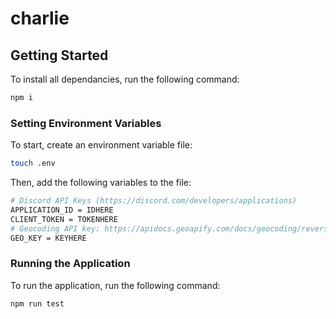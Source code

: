 # charlie

## Getting Started

To install all dependancies, run the following command:

```bash
npm i
```
### Setting Environment Variables
To start, create an environment variable file:
```bash
touch .env
```

Then, add the following variables to the file:
```bash
# Discord API Keys (https://discord.com/developers/applications)
APPLICATION_ID = IDHERE
CLIENT_TOKEN = TOKENHERE
# Geocoding API key: https://apidocs.geoapify.com/docs/geocoding/reverse-geocoding/#about
GEO_KEY = KEYHERE
```

### Running the Application

To run the application, run the following command:

```bash
npm run test
```

